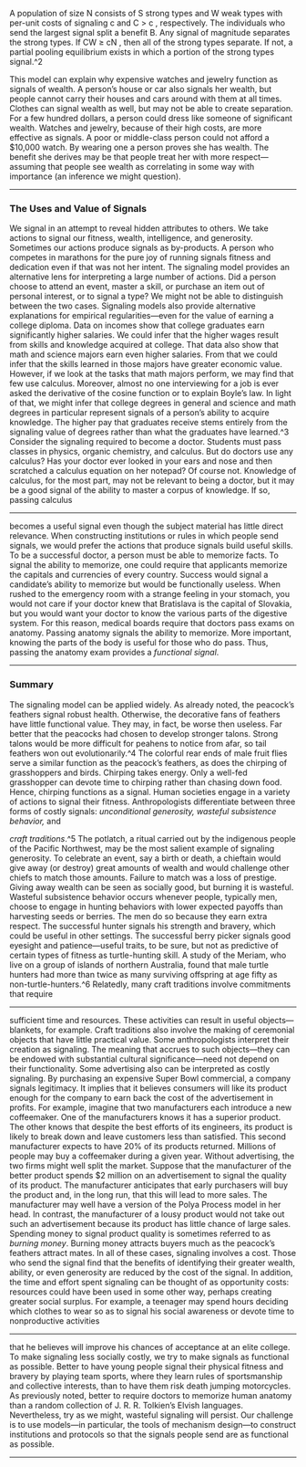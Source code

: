 A population of size N consists of S strong types and W weak types with per-unit costs of signaling c and C > c , respectively. The individuals who send the largest signal split a benefit B. Any signal of magnitude separates the strong types. If CW ≥ cN , then all of the strong types separate. If not, a partial pooling equilibrium exists in which a portion of the strong types signal.^2 

This model can explain why expensive watches and jewelry function as signals of wealth. A person’s house or car also signals her wealth, but people cannot carry their houses and cars around with them at all times. Clothes can signal wealth as well, but may not be able to create separation. For a few hundred dollars, a person could dress like someone of significant wealth. Watches and jewelry, because of their high costs, are more effective as signals. A poor or middle-class person could not afford a $10,000 watch. By wearing one a person proves she has wealth. The benefit she derives may be that people treat her with more respect—assuming that people see wealth as correlating in some way with importance (an inference we might question). 

---

### The Uses and Value of Signals 

We signal in an attempt to reveal hidden attributes to others. We take actions to signal our fitness, wealth, intelligence, and generosity. Sometimes our actions produce signals as by-products. A person who competes in marathons for the pure joy of running signals fitness and dedication even if that was not her intent. The signaling model provides an alternative lens for interpreting a large number of actions. Did a person choose to attend an event, master a skill, or purchase an item out of personal interest, or to signal a type? We might not be able to distinguish between the two cases. Signaling models also provide alternative explanations for empirical regularities—even for the value of earning a college diploma. Data on incomes show that college graduates earn significantly higher salaries. We could infer that the higher wages result from skills and knowledge acquired at college. That data also show that math and science majors earn even higher salaries. From that we could infer that the skills learned in those majors have greater economic value. However, if we look at the tasks that math majors perform, we may find that few use calculus. Moreover, almost no one interviewing for a job is ever asked the derivative of the cosine function or to explain Boyle’s law. In light of that, we might infer that college degrees in general and science and math degrees in particular represent signals of a person’s ability to acquire knowledge. The higher pay that graduates receive stems entirely from the signaling value of degrees rather than what the graduates have learned.^3 Consider the signaling required to become a doctor. Students must pass classes in physics, organic chemistry, and calculus. But do doctors use any calculus? Has your doctor ever looked in your ears and nose and then scratched a calculus equation on her notepad? Of course not. Knowledge of calculus, for the most part, may not be relevant to being a doctor, but it may be a good signal of the ability to master a corpus of knowledge. If so, passing calculus 

---

becomes a useful signal even though the subject material has little direct relevance. When constructing institutions or rules in which people send signals, we would prefer the actions that produce signals build useful skills. To be a successful doctor, a person must be able to memorize facts. To signal the ability to memorize, one could require that applicants memorize the capitals and currencies of every country. Success would signal a candidate’s ability to memorize but would be functionally useless. When rushed to the emergency room with a strange feeling in your stomach, you would not care if your doctor knew that Bratislava is the capital of Slovakia, but you would want your doctor to know the various parts of the digestive system. For this reason, medical boards require that doctors pass exams on anatomy. Passing anatomy signals the ability to memorize. More important, knowing the parts of the body is useful for those who do pass. Thus, passing the anatomy exam provides a _functional signal_. 

---

### Summary 

The signaling model can be applied widely. As already noted, the peacock’s feathers signal robust health. Otherwise, the decorative fans of feathers have little functional value. They may, in fact, be worse then useless. Far better that the peacocks had chosen to develop stronger talons. Strong talons would be more difficult for peahens to notice from afar, so tail feathers won out evolutionarily.^4 The colorful rear ends of male fruit flies serve a similar function as the peacock’s feathers, as does the chirping of grasshoppers and birds. Chirping takes energy. Only a well-fed grasshopper can devote time to chirping rather than chasing down food. Hence, chirping functions as a signal. Human societies engage in a variety of actions to signal their fitness. Anthropologists differentiate between three forms of costly signals: _unconditional generosity, wasteful subsistence behavior,_ and 

_craft traditions_.^5 The potlatch, a ritual carried out by the indigenous people of the Pacific Northwest, may be the most salient example of signaling generosity. To celebrate an event, say a birth or death, a chieftain would give away (or destroy) great amounts of wealth and would challenge other chiefs to match those amounts. Failure to match was a loss of prestige. Giving away wealth can be seen as socially good, but burning it is wasteful. Wasteful subsistence behavior occurs whenever people, typically men, choose to engage in hunting behaviors with lower expected payoffs than harvesting seeds or berries. The men do so because they earn extra respect. The successful hunter signals his strength and bravery, which could be useful in other settings. The successful berry picker signals good eyesight and patience—useful traits, to be sure, but not as predictive of certain types of fitness as turtle-hunting skill. A study of the Meriam, who live on a group of islands of northern Australia, found that male turtle hunters had more than twice as many surviving offspring at age fifty as non-turtle-hunters.^6 Relatedly, many craft traditions involve commitments that require 

---

sufficient time and resources. These activities can result in useful objects—blankets, for example. Craft traditions also involve the making of ceremonial objects that have little practical value. Some anthropologists interpret their creation as signaling. The meaning that accrues to such objects—they can be endowed with substantial cultural significance—need not depend on their functionality. Some advertising also can be interpreted as costly signaling. By purchasing an expensive Super Bowl commercial, a company signals legitimacy. It implies that it believes consumers will like its product enough for the company to earn back the cost of the advertisement in profits. For example, imagine that two manufacturers each introduce a new coffeemaker. One of the manufacturers knows it has a superior product. The other knows that despite the best efforts of its engineers, its product is likely to break down and leave customers less than satisfied. This second manufacturer expects to have 20% of its products returned. Millions of people may buy a coffeemaker during a given year. Without advertising, the two firms might well split the market. Suppose that the manufacturer of the better product spends $2 million on an advertisement to signal the quality of its product. The manufacturer anticipates that early purchasers will buy the product and, in the long run, that this will lead to more sales. The manufacturer may well have a version of the Polya Process model in her head. In contrast, the manufacturer of a lousy product would not take out such an advertisement because its product has little chance of large sales. Spending money to signal product quality is sometimes referred to as _burning money_. Burning money attracts buyers much as the peacock’s feathers attract mates. In all of these cases, signaling involves a cost. Those who send the signal find that the benefits of identifying their greater wealth, ability, or even generosity are reduced by the cost of the signal. In addition, the time and effort spent signaling can be thought of as opportunity costs: resources could have been used in some other way, perhaps creating greater social surplus. For example, a teenager may spend hours deciding which clothes to wear so as to signal his social awareness or devote time to nonproductive activities 

---

that he believes will improve his chances of acceptance at an elite college. To make signaling less socially costly, we try to make signals as functional as possible. Better to have young people signal their physical fitness and bravery by playing team sports, where they learn rules of sportsmanship and collective interests, than to have them risk death jumping motorcycles. As previously noted, better to require doctors to memorize human anatomy than a random collection of J. R. R. Tolkien’s Elvish languages. Nevertheless, try as we might, wasteful signaling will persist. Our challenge is to use models—in particular, the tools of mechanism design—to construct institutions and protocols so that the signals people send are as functional as possible. 

---